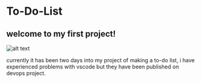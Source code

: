 # To-Do-List
## welcome to my first project!
![alt text](https://media4.giphy.com/media/igi0dS20WxPJvroIgW/200.gif)
<p>currently it has been two days into my project of making a to-do list, i have experienced problems with vscode but they have been published on devops project.</p>
<https://dev.azure.com/Max-Squire/To-Do%20List%20web%20page>